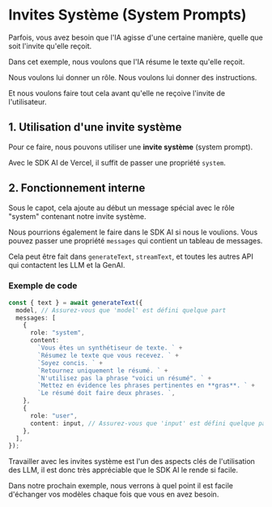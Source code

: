 # Invites Système (System Prompts)

Parfois, vous avez besoin que l'IA agisse d'une certaine manière, quelle que soit l'invite qu'elle reçoit.

Dans cet exemple, nous voulons que l'IA résume le texte qu'elle reçoit.

Nous voulons lui donner un rôle. Nous voulons lui donner des instructions.

Et nous voulons faire tout cela avant qu'elle ne reçoive l'invite de l'utilisateur.

## 1. Utilisation d'une invite système

Pour ce faire, nous pouvons utiliser une **invite système** (system prompt).

Avec le SDK AI de Vercel, il suffit de passer une propriété `system`.

## 2. Fonctionnement interne

Sous le capot, cela ajoute au début un message spécial avec le rôle "system" contenant notre invite système.

Nous pourrions également le faire dans le SDK AI si nous le voulions. Vous pouvez passer une propriété `messages` qui contient un tableau de messages.

Cela peut être fait dans `generateText`, `streamText`, et toutes les autres API qui contactent les LLM et la GenAI.

### Exemple de code

```typescript
const { text } = await generateText({
  model, // Assurez-vous que 'model' est défini quelque part
  messages: [
    {
      role: "system",
      content:
        `Vous êtes un synthétiseur de texte. ` +
        `Résumez le texte que vous recevez. ` +
        `Soyez concis. ` +
        `Retournez uniquement le résumé. ` +
        `N'utilisez pas la phrase "voici un résumé". ` +
        `Mettez en évidence les phrases pertinentes en **gras**. ` +
        `Le résumé doit faire deux phrases. `,
    },
    {
      role: "user",
      content: input, // Assurez-vous que 'input' est défini quelque part
    },
  ],
});
```

Travailler avec les invites système est l'un des aspects clés de l'utilisation des LLM, il est donc très appréciable que le SDK AI le rende si facile.

Dans notre prochain exemple, nous verrons à quel point il est facile d'échanger vos modèles chaque fois que vous en avez besoin.
